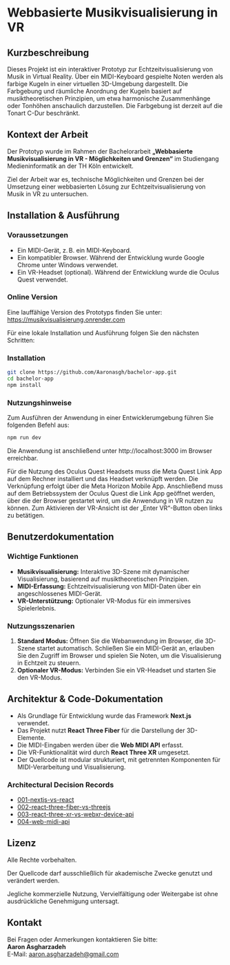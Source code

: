 # Webbasierte Musikvisualisierung in VR

## Kurzbeschreibung

Dieses Projekt ist ein interaktiver Prototyp zur Echtzeitvisualisierung von Musik in Virtual Reality. Über ein MIDI-Keyboard gespielte Noten werden als farbige Kugeln in einer virtuellen 3D-Umgebung dargestellt. Die Farbgebung und räumliche Anordnung der Kugeln basiert auf musiktheoretischen Prinzipien, um etwa harmonische Zusammenhänge oder Tonhöhen anschaulich darzustellen.
Die Farbgebung ist derzeit auf die Tonart C-Dur beschränkt.

## Kontext der Arbeit

Der Prototyp wurde im Rahmen der Bachelorarbeit **„Webbasierte Musikvisualisierung in VR - Möglichkeiten und Grenzen“** im Studiengang Medieninformatik an der TH Köln entwickelt.

Ziel der Arbeit war es, technische Möglichkeiten und Grenzen bei der Umsetzung einer webbasierten Lösung zur Echtzeitvisualisierung von Musik in VR zu untersuchen.

## Installation & Ausführung

### Voraussetzungen

- Ein MIDI-Gerät, z. B. ein MIDI-Keyboard.
- Ein kompatibler Browser. Während der Entwicklung wurde Google Chrome unter Windows verwendet.
- Ein VR-Headset (optional). Während der Entwicklung wurde die Oculus Quest verwendet.

### Online Version

Eine lauffähige Version des Prototyps finden Sie unter: https://musikvisualisierung.onrender.com

Für eine lokale Installation und Ausführung folgen Sie den nächsten Schritten:
### Installation

```bash
git clone https://github.com/Aaronasgh/bachelor-app.git
cd bachelor-app
npm install
```

### Nutzungshinweise

Zum Ausführen der Anwendung in einer Entwicklerumgebung führen Sie folgenden Befehl aus:

```bash
npm run dev
```

Die Anwendung ist anschließend unter http://localhost:3000 im Browser erreichbar.

Für die Nutzung des Oculus Quest Headsets muss die Meta Quest Link App auf dem Rechner installiert und das Headset verknüpft werden. Die Verknüpfung erfolgt über die Meta Horizon Mobile App.
Anschließend muss auf dem Betriebssystem der Oculus Quest die Link App geöffnet werden, über die der Browser gestartet wird, um die Anwendung in VR nutzen zu können.
Zum Aktivieren der VR-Ansicht ist der „Enter VR“-Button oben links zu betätigen.

## Benutzerdokumentation

### Wichtige Funktionen

- **Musikvisualisierung:** Interaktive 3D-Szene mit dynamischer Visualisierung, basierend auf musiktheoretischen Prinzipien.
- **MIDI-Erfassung:** Echtzeitvisualisierung von MIDI-Daten über ein angeschlossenes MIDI-Gerät.
- **VR-Unterstützung:** Optionaler VR-Modus für ein immersives Spielerlebnis.

### Nutzungsszenarien

1. **Standard Modus:** Öffnen Sie die Webanwendung im Browser, die 3D-Szene startet automatisch. Schließen Sie ein MIDI-Gerät an, erlauben Sie den Zugriff im Browser und spielen Sie Noten, um die Visualisierung in Echtzeit zu steuern.
2. **Optionaler VR-Modus:** Verbinden Sie ein VR-Headset und starten Sie den VR-Modus.

## Architektur & Code-Dokumentation

- Als Grundlage für Entwicklung wurde das Framework **Next.js** verwendet.
- Das Projekt nutzt **React Three Fiber** für die Darstellung der 3D-Elemente.
- Die MIDI-Eingaben werden über die **Web MIDI API** erfasst.
- Die VR-Funktionalität wird durch **React Three XR** umgesetzt.
- Der Quellcode ist modular strukturiert, mit getrennten Komponenten für MIDI-Verarbeitung und Visualisierung.

### Architectural Decision Records

- [001-nextjs-vs-react](./adr/001-nextjs-vs-react.md)
- [002-react-three-fiber-vs-threejs](./adr/002-react-three-fiber-vs-threejs.md)
- [003-react-three-xr-vs-webxr-device-api](./adr/003-react-three-xr-vs-webxr-device-api.md)
- [004-web-midi-api](./adr/004-web-midi-api.md)

## Lizenz

Alle Rechte vorbehalten.

Der Quellcode darf ausschließlich für akademische Zwecke genutzt und verändert werden.

Jegliche kommerzielle Nutzung, Vervielfältigung oder Weitergabe ist ohne ausdrückliche Genehmigung untersagt.

## Kontakt

Bei Fragen oder Anmerkungen kontaktieren Sie bitte:  
**Aaron Asgharzadeh**  
E-Mail: aaron.asgharzadeh@gmail.com

